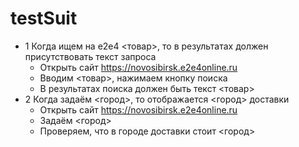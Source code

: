 # testSuit

 * 1 Когда ищем на e2e4 <товар>, то в результатах должен присутствовать текст запроса
    * Открыть сайт https://novosibirsk.e2e4online.ru
    * Вводим <товар>, нажимаем кнопку поиска
    * В результатах поиска должен быть текст <товар>
 * 2 Когда задаём <город>, то отображается <город> доставки
   * Открыть сайт https://novosibirsk.e2e4online.ru
   * Задаём <город>
   * Проверяем, что в городе доставки стоит <город>